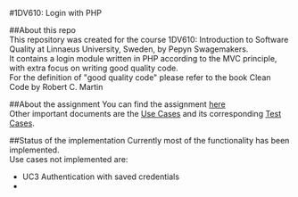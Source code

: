 #1DV610: Login with PHP

##About this repo   
This repository was created for the course 1DV610: Introduction to Software Quality at Linnaeus University, Sweden, by Pepyn Swagemakers.   
It contains a login module written in PHP according to the MVC principle, with extra focus on writing good quality code.  
For the definition of "good quality code" please refer to the book Clean Code by Robert C. Martin

##About the assignment
You can find the assignment [here](https://coursepress.lnu.se/kurs/introduktion-till-mjukvarukvalitet/assignments/a4-requirements-and-code-quality/)   
Other important documents are the [Use Cases](https://github.com/dntoll/1dv610/blob/master/assignments/A2_resources/UseCases.md) and its corresponding [Test Cases](https://github.com/dntoll/1dv610/blob/master/assignments/A2_resources/TestCases.md).

##Status of the implementation
Currently most of the functionality has been implemented.   
Use cases not implemented are:
 * UC3 Authentication with saved credentials
 * 




